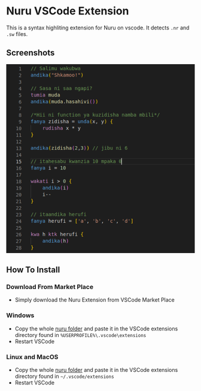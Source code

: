 # Nuru VSCode Extension

This is a syntax highliting extension for Nuru on vscode. It detects `.nr` and `.sw` files.

## Screenshots
<p align="center">
<img alt="Nuru Programming Language" src="assets/screenshot.png">
</p>

## How To Install

### Download From Market Place

- Simply download the Nuru Extension from VSCode Market Place

### Windows

- Copy the whole [nuru folder](https://github.com/NuruProgramming/Nuru/tree/main/extensions/vscode/nuru) and paste it in the VSCode extensions directory found in `%USERPROFILE%\.vscode\extensions`
- Restart VSCode

### Linux and MacOS

- Copy the whole [nuru folder](https://github.com/NuruProgramming/Nuru/tree/main/extensions/vscode/nuru) and paste it in the VSCode extensions directory found in `~/.vscode/extensions`
- Restart VSCode
